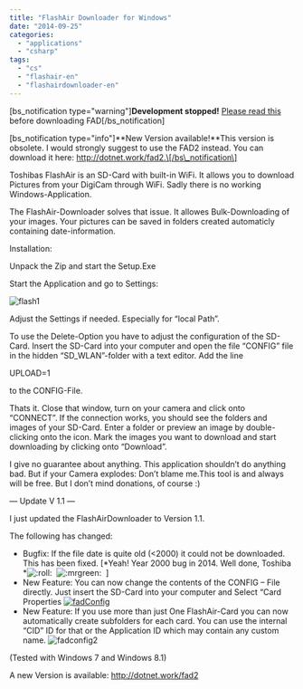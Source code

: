```yaml
---
title: "FlashAir Downloader for Windows"
date: "2014-09-25"
categories: 
  - "applications"
  - "csharp"
tags: 
  - "cs"
  - "flashair-en"
  - "flashairdownloader-en"
---
```


\[bs\_notification type="warning"\]**Development stopped!** [Please read this](http://dotnet.work/2017/01/flashairdownloader-development-now-its-your-turn/) before downloading FAD\[/bs\_notification\]

\[bs\_notification type="info"\]**New Version available!**This version is obsolete. I would strongly suggest to use the FAD2 instead. You can download it here: http://dotnet.work/fad2.\[/bs\_notification\]

Toshibas FlashAir is an SD-Card with built-in WiFi. It allows you to download Pictures from your DigiCam through WiFi. Sadly there is no working Windows-Application.

The FlashAir-Downloader solves that issue. It allowes Bulk-Downloading of your images. Your pictures can be saved in folders created automaticly containing date-information.

Installation:

Unpack the Zip and start the Setup.Exe

Start the Application and go to Settings:

![flash1](images/flash1_qn247z.png)

Adjust the Settings if needed. Especially for “local Path”.

To use the Delete-Option you have to adjust the configuration of the SD-Card. Insert the SD-Card into your computer and open the file “CONFIG” file in the hidden “SD\_WLAN”-folder with a text editor. Add the line

UPLOAD=1

to the CONFIG-File.

Thats it. Close that window, turn on your camera and click onto “CONNECT”. If the connection works, you should see the folders and images of your SD-Card. Enter a folder or preview an image by double-clicking onto the icon. Mark the images you want to download and start downloading by clicking onto “Download”.

I give no guarantee about anything. This application shouldn’t do anything bad. But if your Camera explodes: Don’t blame me.This tool is and always will be free. But I don’t mind donations, of course :)

— Update V 1.1 —

I just updated the FlashAirDownloader to Version 1.1.

The following has changed:

- Bugfix: If the file date is quite old (<2000) it could not be downloaded. This has been fixed. \[\*Yeah! Year 2000 bug in 2014. Well done, Toshiba \*![:roll:](images/icon_rolleyes.gif)  ![:mrgreen:](images/icon_mrgreen.gif)  \]
- New Feature: You can now change the contents of the CONFIG – File directly. Just insert the SD-Card into your computer and Select “Card Properties [![fadConfig](images/fadConfig_nvxiz4.png)](http://res.cloudinary.com/dyzmmxp1s/image/upload/v1422648202/fadConfig_nvxiz4.png)
- New Feature: If you use more than just One FlashAir-Card you can now automatically create subfolders for each card. You can use the internal “CID” ID for that or the Application ID which may contain any custom name. ![fadconfig2](images/fadconfig2_arr8bm.png)

(Tested with Windows 7 and Windows 8.1)

A new Version is available: http://dotnet.work/fad2

